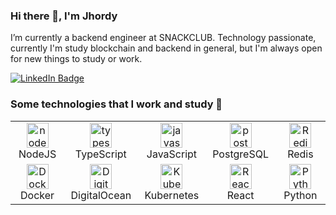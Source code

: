 ### Hi there 👋, I'm Jhordy

I’m currently a backend engineer at SNACKCLUB. Technology passionate, currently I'm study blockchain and backend in general, but I'm always open for new things to study or work.

<p> <a href="https://www.linkedin.com/in/serbis/"><img src="https://img.shields.io/badge/-Jhordy Isensee-0077B5?style=flat-square&amp;labelColor=0077B5&amp;logo=LinkedIn&amp;link=https://www.linkedin.com/in/jhordyisensee/" alt="LinkedIn Badge"></a></p>



### Some technologies that I work and study 🚀
<table>
  <tr>
    <td align="center" width="130">
        <img src="https://cdn.jsdelivr.net/gh/devicons/devicon/icons/nodejs/nodejs-original.svg" width="35" height="40" alt="nodejs" />
      <br>NodeJS
    </td>
    <td align="center" width="130">
        <img src="https://cdn.jsdelivr.net/gh/devicons/devicon/icons/typescript/typescript-original.svg" width="35" height="40" alt="typescript" />
      <br>TypeScript
    </td>
    <td align="center" width="130">
        <img src="https://cdn.jsdelivr.net/gh/devicons/devicon/icons/javascript/javascript-original.svg" width="35" height="40" alt="javascript" />
      <br>JavaScript
    </td>
    <td align="center" width="130">
        <img src="https://cdn.jsdelivr.net/gh/devicons/devicon/icons/postgresql/postgresql-original.svg" width="35" height="40" alt="postgresql" />
      <br>PostgreSQL
    </td>
    <td align="center" width="130">
        <img src="https://cdn.jsdelivr.net/gh/devicons/devicon/icons/redis/redis-original.svg" width="35" height="40" alt="Redis" />
      <br>Redis
    </td>
  </tr>
  <tr>
    <td align="center" width="130">
      <img src="https://cdn.jsdelivr.net/gh/devicons/devicon/icons/docker/docker-original.svg" width="35" height="40" alt="Docker" />
    <br>Docker
  </td>
  <td align="center" width="130">
      <img src="https://cdn.jsdelivr.net/gh/devicons/devicon/icons/digitalocean/digitalocean-original.svg" width="35" height="40" alt="DigitalOcean" />
    <br>DigitalOcean
  </td>
  <td align="center" width="130">
      <img src="https://cdn.jsdelivr.net/gh/devicons/devicon/icons/kubernetes/kubernetes-plain.svg" width="35" height="40" alt="Kubernetes" />
    <br>Kubernetes
  </td>
  <td align="center" width="130">
      <img src="https://cdn.jsdelivr.net/gh/devicons/devicon/icons/react/react-original.svg" width="35" height="40" alt="React" />
    <br>React
  </td>
    <td align="center" width="130"> 
        <img src="https://cdn.jsdelivr.net/gh/devicons/devicon/icons/python/python-original.svg" width="35" height="40" alt="Python" />
      <br>Python
    </td>
    </td>
  </tr>
</table>
